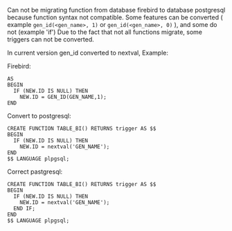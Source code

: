 Can not be migrating function from database firebird to database postgresql because function syntax not compatible.
Some features can be converted ( example `gen_id(<gen_name>, 1)` or `gen_id(<gen_name>, 0)` ), and some do not (example 'if')
Due to the fact that not all functions migrate, some triggers can not be converted.

In current version gen\_id converted to nextval,
Example:

Firebird:
```
AS
BEGIN
  IF (NEW.ID IS NULL) THEN
    NEW.ID = GEN_ID(GEN_NAME,1);
END
```

Convert to postgresql:

```
CREATE FUNCTION TABLE_BI() RETURNS trigger AS $$ 
BEGIN
  IF (NEW.ID IS NULL) THEN
    NEW.ID = nextval('GEN_NAME');
END 
$$ LANGUAGE plpgsql;
```

Correct pastgresql:
```
CREATE FUNCTION TABLE_BI() RETURNS trigger AS $$ 
BEGIN
  IF (NEW.ID IS NULL) THEN
    NEW.ID = nextval('GEN_NAME');
  END IF;
END 
$$ LANGUAGE plpgsql;
```

